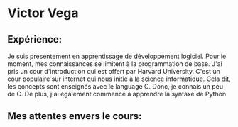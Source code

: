 # Victor Vega

## Expérience: 
Je suis présentement en apprentissage de développement logiciel. Pour le moment, mes connaissances se limitent à la programmation de base. J'ai pris un cour d'introduction qui est offert par Harvard University. C'est un cour populaire sur internet qui nous initie à la science informatique. Cela dit, les concepts sont enseignés avec le language C. Donc, je connais un peu de C. De plus, j'ai également commencé à apprendre la syntaxe de Python.

## Mes attentes envers le cours:
